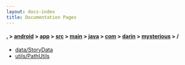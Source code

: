 ```yaml
---
layout: docs-index
title: Documentation Pages
---
```

#### [.](./../../../../../../../../index) > [android](./../../../../../../../index) > [app](./../../../../../../index) > [src](./../../../../../index) > [main](./../../../../index) > [java](./../../../index) > [com](./../../index) > [darin](./../index) > [mysterious](./index) > **/**

- [data/StoryData](data/StoryData)
- [utils/PathUtils](utils/PathUtils)
